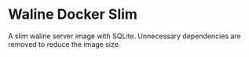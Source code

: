 # Waline Docker Slim

A slim waline server image with SQLite. Unnecessary dependencies are removed to reduce the image size.
